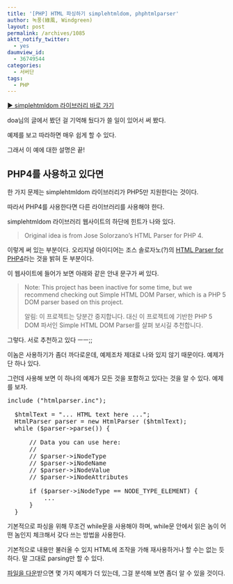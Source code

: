 ```yaml
---
title: '[PHP] HTML 파싱하기 simplehtmldom, phphtmlparser'
author: 녹풍(綠風, Windgreen)
layout: post
permalink: /archives/1085
aktt_notify_twitter:
  - yes
daumview_id:
  - 36749544
categories:
  - 서버단
tags:
  - PHP
---
```

[▶ simplehtmldom 라이브러리 바로 가기][1]

doa님의 글에서 봤던 걸 기억해 뒀다가 쓸 일이 있어서 써 봤다.

예제를 보고 따라하면 매우 쉽게 할 수 있다.

그래서 이 예에 대한 설명은 끝!

## PHP4를 사용하고 있다면

한 가지 문제는 simplehtmldom 라이브러리가 PHP5만 지원한다는 것이다.

따라서 PHP4를 사용한다면 다른 라이브러리를 사용해야 한다.

simplehtmldom 라이브러리 웹사이트의 하단에 힌트가 나와 있다.

> Original idea is from Jose Solorzano&#8217;s HTML Parser for PHP 4.

이렇게 써 있는 부분이다. 오리지널 아이디어는 조스 솔로자노(?)의 [HTML Parser for PHP4][2]라는 것을 밝혀 둔 부분이다.

이 웹사이트에 들어가 보면 아래와 같은 안내 문구가 써 있다.

> Note: This project has been inactive for some time, but we recommend checking out Simple HTML DOM Parser, which is a PHP 5 DOM parser based on this project.
> 
> 알림: 이 프로젝트는 당분간 중지합니다. 대신 이 프로젝트에 기반한 PHP 5 DOM 파서인 Simple HTML DOM Parser를 살펴 보시길 추천합니다.

그렇다. 서로 추천하고 있다 ㅡㅡ;;

이놈은 사용하기가 좀더 까다로운데, 예제조차 제대로 나와 있지 않기 때문이다. 예제가 단 하나 있다.

그런데 사용해 보면 이 하나의 예제가 모든 것을 포함하고 있다는 것을 알 수 있다. 예제를 보자.

<pre class="brush:php">include ("htmlparser.inc");

  $htmlText = "... HTML text here ...";
  HtmlParser parser = new HtmlParser ($htmlText);
  while ($parser-&gt;parse()) {

      // Data you can use here:
      //
      // $parser-&gt;iNodeType
      // $parser-&gt;iNodeName
      // $parser-&gt;iNodeValue
      // $parser-&gt;iNodeAttributes     

      if ($parser-&gt;iNodeType == NODE_TYPE_ELEMENT) {
          ...
      }
  }</pre>

기본적으로 파싱을 위해 무조건 while문을 사용해야 하며, while문 안에서 읽은 놈이 어떤 놈인지 체크해서 갖다 쓰는 방법을 사용한다.

기본적으로 내용만 불러올 수 있지 HTML에 조작을 가해 재사용하거나 할 수는 없는 듯하다. 말 그대로 parsing만 할 수 있다.

[파일을 다운][3]받으면 몇 가지 예제가 더 있는데, 그걸 분석해 보면 좀더 알 수 있을 것이다.

&nbsp;

 [1]: http://simplehtmldom.sourceforge.net/
 [2]: http://php-html.sourceforge.net/
 [3]: http://sourceforge.net/projects/php-html/files/